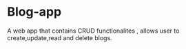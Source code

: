 # Blog-app
 A web app that contains CRUD functionalites , allows user to create,update,read and delete blogs.
